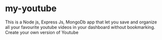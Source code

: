 # my-youtube
This is a Node js, Express Js, MongoDb  app that  let you save and organize all your favourite youtube videos in your dashboard without bookmarking. Create your own version of Youtube
